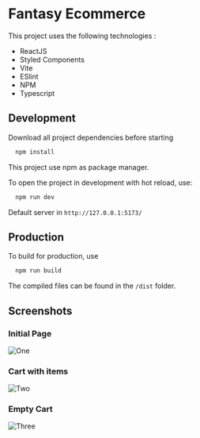 # Fantasy Ecommerce

This project uses the following technologies :

- ReactJS
- Styled Components
- Vite
- ESlint
- NPM
- Typescript

## Development

Download all project dependencies before starting

```bash
  npm install
```

This project use npm as package manager.

To open the project in development with hot reload, use:

```bash
  npm run dev
```

Default server in `http://127.0.0.1:5173/`

## Production

To build for production, use

```bash
  npm run build
```

The compiled files can be found in the `/dist` folder.

## Screenshots

### Initial Page

![One](https://i.imgur.com/jBRmO7I.png)

### Cart with items

![Two](https://i.imgur.com/6IZKtwI.png)

### Empty Cart

![Three](https://i.imgur.com/b7EEzJ6.png)
